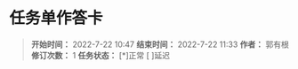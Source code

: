 [//]: # (注释
  Date: 2022-07-22 09:10:48
  LastEditors: gyg
  LastEditTime: 2022-07-22 09:10:49
  FilePath: \note\郭有根-第十章作业.md
)

# 任务单作答卡

>**开始时间：** 2022-7-22 10:47 **结束时间：** 2022-7-22 11:33
**作者：** 郭有根 **修订次数：** 1 **任务状态：** [*]正常 [ ]延迟

